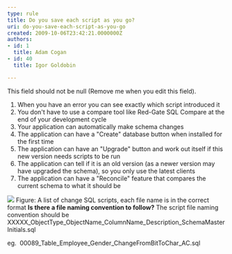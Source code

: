 ```yaml
---
type: rule
title: Do you save each script as you go?
uri: do-you-save-each-script-as-you-go
created: 2009-10-06T23:42:21.0000000Z
authors:
- id: 1
  title: Adam Cogan
- id: 40
  title: Igor Goldobin

---
```


 This field should not be null (Remove me when you edit this field). 
1. When you have an error you can see exactly which script introduced it
2. You don't have to use a compare tool like Red-Gate SQL Compare at the end of your development cycle
3. Your application can automatically make schema changes
4. The application can have a "Create" database button when installed for the first time
5. The application can have an "Upgrade" button and work out itself if this new version needs scripts to be run
6. The application can tell if it is an old version (as a newer version may have upgraded the schema), so you only use the latest clients
7. The application can have a "Reconcile" feature that compares the current schema to what it should be


![](/Standards/SoftwareDevelopment/RulesToBetterSQLServerSchemaDeployment/PublishingImages/ChangeScripts.jpg) Figure: A list of change SQL scripts, each file name is in the correct format 
**Is there a file naming convention to follow?**
 The script file naming convention should be XXXXX\_ObjectType\_ObjectName\_ColumnName\_Description\_SchemaMasterInitials.sql 

 eg.  00089\_Table\_Employee\_Gender\_ChangeFromBitToChar\_AC.sql

